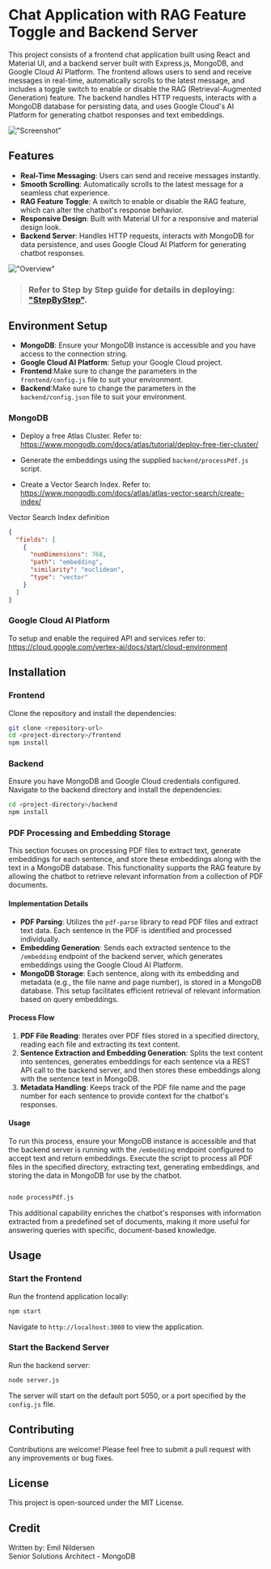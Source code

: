 # Chat Application with RAG Feature Toggle and Backend Server

This project consists of a frontend chat application built using React and Material UI, and a backend server built with Express.js, MongoDB, and Google Cloud AI Platform. The frontend allows users to send and receive messages in real-time, automatically scrolls to the latest message, and includes a toggle switch to enable or disable the RAG (Retrieval-Augmented Generation) feature. The backend handles HTTP requests, interacts with a MongoDB database for persisting data, and uses Google Cloud's AI Platform for generating chatbot responses and text embeddings.

!["Screenshot"](Screenshot.png)

## Features

- **Real-Time Messaging**: Users can send and receive messages instantly.
- **Smooth Scrolling**: Automatically scrolls to the latest message for a seamless chat experience.
- **RAG Feature Toggle**: A switch to enable or disable the RAG feature, which can alter the chatbot's response behavior.
- **Responsive Design**: Built with Material UI for a responsive and material design look.
- **Backend Server**: Handles HTTP requests, interacts with MongoDB for data persistence, and uses Google Cloud AI Platform for generating chatbot responses.

!["Overview"](overview.png)

> ### Refer to Step by Step guide for details in deploying: ["StepByStep"](STEPBYSTEP.md).

## Environment Setup

- **MongoDB**: Ensure your MongoDB instance is accessible and you have access to the connection string.
- **Google Cloud AI Platform**: Setup your Google Cloud project.
- **Frontend**:Make sure to change the parameters in the `frontend/config.js` file to suit your environment.
- **Backend**:Make sure to change the parameters in the `backend/config.json` file to suit your environment.

### MongoDB

- Deploy a free Atlas Cluster.
  Refer to:
  https://www.mongodb.com/docs/atlas/tutorial/deploy-free-tier-cluster/

- Generate the embeddings using the supplied `backend/processPdf.js` script.

- Create a Vector Search Index. Refer to: https://www.mongodb.com/docs/atlas/atlas-vector-search/create-index/

Vector Search Index definition

```json
{
  "fields": [
    {
      "numDimensions": 768,
      "path": "embedding",
      "similarity": "euclidean",
      "type": "vector"
    }
  ]
}
```

### Google Cloud AI Platform

To setup and enable the required API and services refer to: https://cloud.google.com/vertex-ai/docs/start/cloud-environment

## Installation

### Frontend

Clone the repository and install the dependencies:

```bash
git clone <repository-url>
cd <project-directory>/frontend
npm install
```

### Backend

Ensure you have MongoDB and Google Cloud credentials configured. Navigate to the backend directory and install the dependencies:

```bash
cd <project-directory>/backend
npm install
```

### PDF Processing and Embedding Storage

This section focuses on processing PDF files to extract text, generate embeddings for each sentence, and store these embeddings along with the text in a MongoDB database. This functionality supports the RAG feature by allowing the chatbot to retrieve relevant information from a collection of PDF documents.

#### Implementation Details

- **PDF Parsing**: Utilizes the `pdf-parse` library to read PDF files and extract text data. Each sentence in the PDF is identified and processed individually.
- **Embedding Generation**: Sends each extracted sentence to the `/embedding` endpoint of the backend server, which generates embeddings using the Google Cloud AI Platform.
- **MongoDB Storage**: Each sentence, along with its embedding and metadata (e.g., the file name and page number), is stored in a MongoDB database. This setup facilitates efficient retrieval of relevant information based on query embeddings.

#### Process Flow

1. **PDF File Reading**: Iterates over PDF files stored in a specified directory, reading each file and extracting its text content.
2. **Sentence Extraction and Embedding Generation**: Splits the text content into sentences, generates embeddings for each sentence via a REST API call to the backend server, and then stores these embeddings along with the sentence text in MongoDB.
3. **Metadata Handling**: Keeps track of the PDF file name and the page number for each sentence to provide context for the chatbot's responses.

#### Usage

To run this process, ensure your MongoDB instance is accessible and that the backend server is running with the `/embedding` endpoint configured to accept text and return embeddings. Execute the script to process all PDF files in the specified directory, extracting text, generating embeddings, and storing the data in MongoDB for use by the chatbot.

```bash

node processPdf.js

```

This additional capability enriches the chatbot's responses with information extracted from a predefined set of documents, making it more useful for answering queries with specific, document-based knowledge.

## Usage

### Start the Frontend

Run the frontend application locally:

```bash
npm start
```

Navigate to `http://localhost:3000` to view the application.

### Start the Backend Server

Run the backend server:

```bash
node server.js
```

The server will start on the default port 5050, or a port specified by the `config.js` file.

## Contributing

Contributions are welcome! Please feel free to submit a pull request with any improvements or bug fixes.

## License

This project is open-sourced under the MIT License.

## Credit

Written by:
Emil Nildersen  
Senior Solutions Architect - MongoDB
